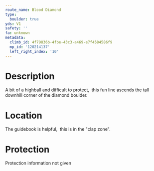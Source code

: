```yaml
---
route_name: Blood Diamond
type:
  boulder: true
yds: V1
safety: ''
fa: unknown
metadata:
  climb_id: 4f79836b-4fbe-43c3-a469-e7f4584586f9
  mp_id: '120214137'
  left_right_index: '10'
---
```

# Description
A bit of a highball and difficult to protect,  this fun line ascends the tall downhill corner of the diamond boulder.

# Location
The guidebook is helpful,  this is in the "clap zone".

# Protection
Protection information not given
